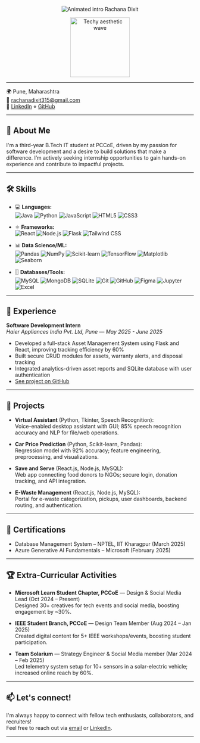 <p align="center">
  <img src="https://readme-typing-svg.demolab.com?font=Georgia&size=36&duration=3000&pause=1000&color=F7971E&center=true&vCenter=true&width=500&lines=Hi%2C+I'M+RACHANA+DIXIT!" alt="Animated intro Rachana Dixit"/>
</p>

<p align="center">
  <img src="https://raw.githubusercontent.com/rachanadixit/rachanadixit/main/assets/tech_wave.gif" height="160" alt="Techy aesthetic wave"/>
</p>

---

🌍 Pune, Maharashtra  
📧 [rachanadixit315@gmail.com](mailto:rachanadixit315@gmail.com)  
🔗 [LinkedIn](https://www.linkedin.com/in/rachana-dixit-a8906b291) ⋄ [GitHub](https://github.com/rachanadixit)

---

## 🎯 About Me

I'm a third-year B.Tech IT student at PCCoE, driven by my passion for software development and a desire to build solutions that make a difference. I’m actively seeking internship opportunities to gain hands-on experience and contribute to impactful projects.

---

## 🛠️ Skills

- 💻 **Languages:**  
  ![Java](https://img.shields.io/badge/Java-007396?style=flat-square&logo=java&logoColor=white)
  ![Python](https://img.shields.io/badge/Python-3776AB?style=flat-square&logo=python&logoColor=white)
  ![JavaScript](https://img.shields.io/badge/JavaScript-F7DF1E?style=flat-square&logo=javascript&logoColor=black)
  ![HTML5](https://img.shields.io/badge/HTML5-E34F26?style=flat-square&logo=html5&logoColor=white)
  ![CSS3](https://img.shields.io/badge/CSS3-1572B6?style=flat-square&logo=css3&logoColor=white)

- ⚛️ **Frameworks:**  
  ![React](https://img.shields.io/badge/React-20232A?style=flat-square&logo=react&logoColor=61DAFB)
  ![Node.js](https://img.shields.io/badge/Node.js-339933?style=flat-square&logo=nodedotjs&logoColor=white)
  ![Flask](https://img.shields.io/badge/Flask-000000?style=flat-square&logo=flask&logoColor=white)
  ![Tailwind CSS](https://img.shields.io/badge/TailwindCSS-06B6D4?style=flat-square&logo=tailwindcss&logoColor=white)

- 📊 **Data Science/ML:**  
  ![Pandas](https://img.shields.io/badge/Pandas-150458?style=flat-square&logo=pandas&logoColor=white)
  ![NumPy](https://img.shields.io/badge/NumPy-013243?style=flat-square&logo=numpy&logoColor=white)
  ![Scikit-learn](https://img.shields.io/badge/Scikit--learn-F7931E?style=flat-square&logo=scikit-learn&logoColor=white)
  ![TensorFlow](https://img.shields.io/badge/TensorFlow-FF6F00?style=flat-square&logo=tensorflow&logoColor=white)
  ![Matplotlib](https://img.shields.io/badge/Matplotlib-11557C?style=flat-square&logo=matplotlib&logoColor=white)
  ![Seaborn](https://img.shields.io/badge/Seaborn-3776AB?style=flat-square&logo=python&logoColor=white)

- 🗄️ **Databases/Tools:**  
  ![MySQL](https://img.shields.io/badge/MySQL-4479A1?style=flat-square&logo=mysql&logoColor=white)
  ![MongoDB](https://img.shields.io/badge/MongoDB-47A248?style=flat-square&logo=mongodb&logoColor=white)
  ![SQLite](https://img.shields.io/badge/SQLite-003B57?style=flat-square&logo=sqlite&logoColor=white)
  ![Git](https://img.shields.io/badge/Git-F05032?style=flat-square&logo=git&logoColor=white)
  ![GitHub](https://img.shields.io/badge/GitHub-181717?style=flat-square&logo=github&logoColor=white)
  ![Figma](https://img.shields.io/badge/Figma-F24E1E?style=flat-square&logo=figma&logoColor=white)
  ![Jupyter](https://img.shields.io/badge/Jupyter-F37626?style=flat-square&logo=jupyter&logoColor=white)
  ![Excel](https://img.shields.io/badge/Excel-217346?style=flat-square&logo=microsoft-excel&logoColor=white)

---

## 💼 Experience

**Software Development Intern**  
*Haier Appliances India Pvt. Ltd, Pune* — *May 2025 - June 2025*  
- Developed a full-stack Asset Management System using Flask and React, improving tracking efficiency by 60%
- Built secure CRUD modules for assets, warranty alerts, and disposal tracking
- Integrated analytics-driven asset reports and SQLite database with user authentication  
- [See project on GitHub](https://github.com/rachanadixit/AssetManagement)

---

## 🚀 Projects

- **Virtual Assistant** (Python, Tkinter, Speech Recognition):  
  Voice-enabled desktop assistant with GUI; 85% speech recognition accuracy and NLP for file/web operations.

- **Car Price Prediction** (Python, Scikit-learn, Pandas):  
  Regression model with 92% accuracy; feature engineering, preprocessing, and visualizations.

- **Save and Serve** (React.js, Node.js, MySQL):  
  Web app connecting food donors to NGOs; secure login, donation tracking, and API integration.

- **E-Waste Management** (React.js, Node.js, MySQL):  
  Portal for e-waste categorization, pickups, user dashboards, backend routing, and authentication.

---

## 📜 Certifications

- Database Management System – NPTEL, IIT Kharagpur (March 2025)
- Azure Generative AI Fundamentals – Microsoft (February 2025)

---

## 🏆 Extra-Curricular Activities

- **Microsoft Learn Student Chapter, PCCoE** — Design & Social Media Lead (Oct 2024 – Present)  
  Designed 30+ creatives for tech events and social media, boosting engagement by ~30%.

- **IEEE Student Branch, PCCoE** — Design Team Member (Aug 2024 – Jan 2025)  
  Created digital content for 5+ IEEE workshops/events, boosting student participation.

- **Team Solarium** — Strategy Engineer & Social Media member (Mar 2024 – Feb 2025)  
  Led telemetry system setup for 10+ sensors in a solar-electric vehicle; increased online reach by 60%.

---

## 📫 Let's connect!

I'm always happy to connect with fellow tech enthusiasts, collaborators, and recruiters!  
Feel free to reach out via [email](mailto:rachanadixit315@gmail.com) or [LinkedIn](https://www.linkedin.com/in/rachana-dixit-a8906b291).

---

 
